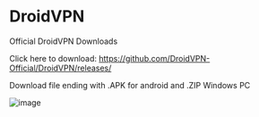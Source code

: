 # DroidVPN
Official DroidVPN Downloads

Click here to download: https://github.com/DroidVPN-Official/DroidVPN/releases/

Download file ending with .APK for android and .ZIP Windows PC

![image](https://user-images.githubusercontent.com/81064725/117574413-880b4d80-b10f-11eb-89c2-badc7f873691.png)
